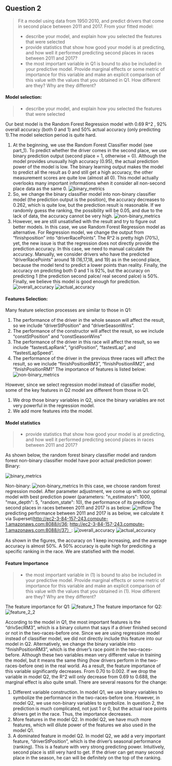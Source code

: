 ## Question 2

> Fit a model using data from 1950:2010, and predict drivers that come in second place between 2011 and 2017. From your fitted model:
> - describe your model, and explain how you selected the features that were selected
> - provide statistics that show how good your model is at predicting, and how well it performed predicting second places in races between 2011 and 2017?
> - the most important variable in Q1 is bound to also be included in your predictive model. Provide marginal effects or some metric of importance for this variable and make an explicit comparison of this value with the values that you obtained in Q1. How different are they? Why are they different?

#### Model selection:
> - describe your model, and explain how you selected the features that were selected

Our best model is the Random Forest Regression model with 0.69 R^2 , 92% overall accuracy (both 0 and 1) and 50% actual accuracy (only predicting 1).The model selection period is quite hard.

1.	At the beginning, we use the Random Forest Classifier model (see part_1). To predict whether the driver comes in the second place, we use binary prediction output (second place = 1, otherwise = 0). Although the model provides unusually high accuracy (0.95), the actual prediction power of the model is low. The binary learning output makes the model to predict all the result as 0 and still get a high accuracy, the other measurement scores are quite low (almost all 0). This model actually overlooks many important informations when it consider all non-second place data as the same 0.
 ![binary_metrics](https://github.com/QMSS-GR5069-Spring2021/group-project-group_3_let-s_go_hamilton/blob/main/reports/figures/Q2_Binary_Metrics.png)
2.	So, we change the binary classifier model into non-binary classifier model (the prediction output is the position), the accuracy decreases to 0.262, which is quite low, but the prediction result is reasonable. If we randomly guess the ranking, the possibility will be 0.05, and due to the lack of data, the accuracy cannot be very high.
 ![non-binary_metrics](https://github.com/QMSS-GR5069-Spring2021/group-project-group_3_let-s_go_hamilton/blob/main/reports/figures/Q2_Non-Binary_Metrics.png)
3.	However, we are still unsatisfied with the result and try to figure out better models. In this case, we use Random Forest Regression model as alternative. For Regression model, we change the output from “finishposition” into “driverRacePoints”. The R^2 is pretty high (70%), yet, the new issue is that the regression does not directly provide the prediction accuracy. In this case, we need to manual calculate the accuracy. Manually, we consider drivers who have the predicted “driverRacePoints” around 18 (16,17,18, and 19) as in the second place, because the model tend to predict a lower points than reality. Finally, the accuracy on predicting both 0 and 1 is 92%, but the accuracy on predicting 1 (the prediction second palce/ real second palce) is 50%. Finally, we believe this model is good enough for prediction.
![overall_accuracy](https://github.com/QMSS-GR5069-Spring2021/group-project-group_3_let-s_go_hamilton/blob/main/reports/figures/Q2_Overall_Accuracy.png)
![actual_accuracy](https://github.com/QMSS-GR5069-Spring2021/group-project-group_3_let-s_go_hamilton/blob/main/reports/figures/Q2_Actual_accuracy_as1.png)

#### Features Selection:

Many feature selection processes are similar to those in Q1:
1.	The performance of the driver in the whole season will affect the result, so we include “driverStPosition” and “driverSeasonWins”.
2.	The performance of the constructor will affect the result, so we include “constStPosition” and “constSeasonWins”
3.	The performance of the driver in this race will affect the result, so we include “fastestLapRank”, “gridPosition”, “fastestLap”, and “fastestLapSpeed”.
4.	The performance of the driver in the previous three races will affect the result, so we include “finishPositionRM3”, “finishPositionRM2”, and “finishPositionRM1”
The importance of features is listed below:
 ![non-binary_metrics](https://github.com/QMSS-GR5069-Spring2021/group-project-group_3_let-s_go_hamilton/blob/main/reports/figures/Q2_Features_Importance.png)
 
However, since we select regression model instead of classifier model, some of the key features in Q2 model are different from those in Q1.
1.	We drop those binary variables in Q2, since the binary variables are not very powerful in the regression model.
2.	We add more features into the model.

#### Model statistics
> - provide statistics that show how good your model is at predicting, and how well it performed predicting second places in races between 2011 and 2017?

As shown below, the random forest binary classifier model and random forest non-binary classifier model have poor actual prediction power:
Binary:

![binary_metrics](https://github.com/QMSS-GR5069-Spring2021/group-project-group_3_let-s_go_hamilton/blob/main/reports/figures/Q2_Binary_Metrics.png)
 
Non-binary:
 ![non-binary_metrics](https://github.com/QMSS-GR5069-Spring2021/group-project-group_3_let-s_go_hamilton/blob/main/reports/figures/Q2_Non-Binary_Metrics.png)
In this case, we choose random forest regression model. After parameter adjustment, we come up with our optimal model with best prediction power (parameters: "n_estimators": 1000, "max_depth": 5, "random_state": 10), the performance of its predicting second places in races between 2011 and 2017 is as below:
  ![mlflow](https://github.com/QMSS-GR5069-Spring2021/group-project-group_3_let-s_go_hamilton/blob/main/reports/figures/Q2_MLflow_result.png)
The predicting performance between 2011 and 2017 is as below, we calculate it via Superset(http://ec2-3-84-157-243.compute-1.amazonaws.com:8088/r/36; http://ec2-3-84-157-243.compute-1.amazonaws.com:8088/r/37）:
![overall_accuracy](https://github.com/QMSS-GR5069-Spring2021/group-project-group_3_let-s_go_hamilton/blob/main/reports/figures/Q2_Overall_Accuracy.png)
![actual_accuracy](https://github.com/QMSS-GR5069-Spring2021/group-project-group_3_let-s_go_hamilton/blob/main/reports/figures/Q2_Actual_accuracy_as1.png)

As shown in the figures, the accuracy on 1 keep increasing, and the average accuracy is almost 50%. A 50% accuracy is quite high for prediciting a specific ranking in the race. We are statisfied with the model.

#### Feature Importance
> - the most important variable in (1) is bound to also be included in your predictive model. Provide marginal effects or some metric of importance for this variable and make an explicit comparison of this value with the values that you obtained in (1). How different are they? Why are they different?

The feature importance for Q1:
 ![feature_1](https://github.com/QMSS-GR5069-Spring2021/group-project-group_3_let-s_go_hamilton/blob/main/reports/figures/Q2_most_feature_1.png)
The feature importance for Q2:
![feature_2_2](https://github.com/QMSS-GR5069-Spring2021/group-project-group_3_let-s_go_hamilton/blob/main/reports/figures/Q2_most_feature_2.png)
 
According to the model in Q1, the most important features is the “drivSecRM3”, which is a binary column that says if a driver finished second or not in the two-races-before one. Since we are using regression model instead of classifier model, we did not directly include this feature into our model in Q2. Alternatively, we change the binary variable into “finishPositionRM3”, which is the driver’s race point in the two-races-before. Although these two variables mean very different value in training the model, but it means the same thing (how drivers perform in the two-races-before one) in the real world.
As a result, the feature importance of this variable significantly decreases. From 0.70 to 0.002. If we drop the variable in model Q2, the R^2 will only decrease from 0.69 to 0.688, the marginal effect is also quite small. 
There are several reasons for the change:
1.	Different variable construction. In model Q1, we use binary variables to symbolize the performance in the two-races-before one. However, in model Q2, we use non-binary variables to symbolize. In question 2, the prediction is much complicated, not just 1 or 0, but the actual race points drivers get in the race. Thus, the importance decreases.
2.	More features in the model Q2. In model Q2, we have much more features, which will dilute power of the features we also used in the model Q1.
3.	A dominated feature in model Q2. In model Q2, we add a very important feature, “driverStPosition”, which is the driver’s seasonal performance (ranking). This is a feature with very strong predicting power. Intuitively, second place is still very hard to get. If the driver can get many second place in the season, he can will be definitely on the top of the ranking.


